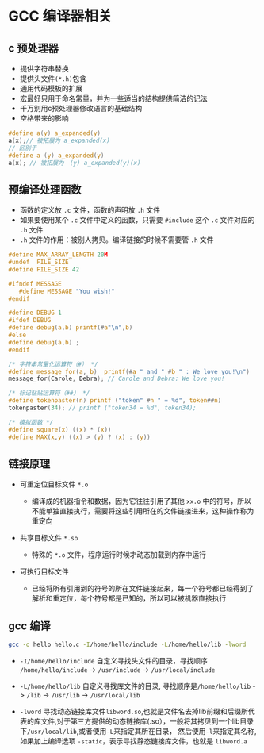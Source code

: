 # GCC 编译器相关

## c 预处理器

- 提供字符串替换
- 提供头文件`(*.h)`包含
- 通用代码模板的扩展
- 宏最好只用于命名常量，并为一些适当的结构提供简洁的记法
- 千万别用c预处理器修改语言的基础结构
- 空格带来的影响

```c
#define a(y) a_expanded(y)
a(x);// 被拓展为 a_expanded(x)
// 区别于
#define a (y) a_expanded(y)
a(x); // 被拓展为　(y) a_expanded(y)(x)
```

## 预编译处理函数

- 函数的定义放 `.c` 文件，函数的声明放 `.h` 文件
- 如果要使用某个 `.c` 文件中定义的函数，只需要 `#include` 这个 `.c` 文件对应的 `.h` 文件
- `.h` 文件的作用：被别人拷贝。编译链接的时候不需要管 `.h` 文件

```c
#define MAX_ARRAY_LENGTH 20M
#undef  FILE_SIZE
#define FILE_SIZE 42

#ifndef MESSAGE
   #define MESSAGE "You wish!"
#endif

#define DEBUG 1
#ifdef DEBUG
#define debug(a,b) printf(#a"\n",b)
#else
#define debug(a,b) ;
#endif

/* 字符串常量化运算符（#） */
#define message_for(a, b)  printf(#a " and " #b " : We love you!\n")
message_for(Carole, Debra); // Carole and Debra: We love you!

/* 标记粘贴运算符（##） */
#define tokenpaster(n) printf ("token" #n " = %d", token##n)
tokenpaster(34); // printf ("token34 = %d", token34);

/* 模拟函数 */
#define square(x) ((x) * (x))
#define MAX(x,y) ((x) > (y) ? (x) : (y))
```

## 链接原理

- 可重定位目标文件 `*.o`
  - 编译成的机器指令和数据，因为它往往引用了其他 `xx.o` 中的符号，所以不能单独直接执行，需要将这些引用所在的文件链接进来，这种操作称为重定向

- 共享目标文件 `*.so`
  - 特殊的 `*.o` 文件，程序运行时候才动态加载到内存中运行

- 可执行目标文件
  - 已经将所有引用到的符号的所在文件链接起来，每一个符号都已经得到了解析和重定位，每个符号都是已知的，所以可以被机器直接执行

## gcc 编译

```bash
gcc -o hello hello.c -I/home/hello/include -L/home/hello/lib -lword
```

- `-I/home/hello/include` 自定义寻找头文件的目录，寻找顺序 `/home/hello/include` ->  `/usr/include` -> `/usr/local/include`

- `-L/home/hello/lib` 自定义寻找库文件的目录, 寻找顺序是`/home/hello/lib` -> `/lib` -> `/usr/lib` -> `/usr/local/lib`

- `-lword` 寻找动态链接库文件`libword.so`,也就是文件名去掉lib前缀和后缀所代表的库文件,对于第三方提供的动态链接库(.so），一般将其拷贝到一个lib目录下`/usr/local/lib`,或者使用`-L`来指定其所在目录， 然后使用`-l`来指定其名称,如果加上编译选项 `-static`，表示寻找静态链接库文件，也就是 `libword.a`
